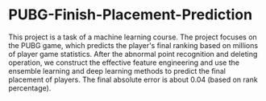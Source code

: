 # PUBG-Finish-Placement-Prediction
This project is a task of a machine learning course. The project focuses on the PUBG game, which predicts the player's final ranking based on millions of player game statistics. After the abnormal point recognition and deleting operation, we construct the effective feature engineering and use the ensemble learning and deep learning methods to predict the final placement of players. The final absolute error is about 0.04 (based on rank percentage).
